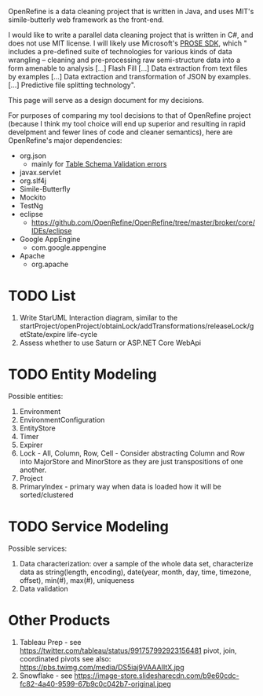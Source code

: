 OpenRefine is a data cleaning project that is written in Java, and uses MIT's simile-butterly web framework as the front-end.

I would like to write a parallel data cleaning project that is written in C#, and does not use MIT license.  I will likely use Microsoft's [PROSE SDK](https://microsoft.github.io/prose/), which " includes a pre-defined suite of technologies for various kinds of data wrangling – cleaning and pre-processing raw semi-structure data into a form amenable to analysis \[...] Flash Fill \[...] Data extraction from text files by examples \[...] Data extraction and transformation of JSON by examples. \[...] Predictive file splitting technology".

This page will serve as a design document for my decisions.

For purposes of comparing my tool decisions to that of OpenRefine project (because I think my tool choice will end up superior and resulting in rapid develpment and fewer lines of code and cleaner semantics), here are OpenRefine's major dependencies:

- org.json
  - mainly for [Table Schema Validation errors](https://github.com/OpenRefine/OpenRefine/blob/master/main/resources/schemas/TableSchemaValidator.json)
- javax.servlet
- org.slf4j
- Simile-Butterfly
- Mockito
- TestNg
- eclipse
  - https://github.com/OpenRefine/OpenRefine/tree/master/broker/core/IDEs/eclipse
- Google AppEngine
  - com.google.appengine
- Apache
  - org.apache

# TODO List

1. Write StarUML Interaction diagram, similar to the startProject/openProject/obtainLock/addTransformations/releaseLock/getState/expire life-cycle
2. Assess whether to use Saturn or ASP.NET Core WebApi 

# TODO Entity Modeling

Possible entities:
1. Environment
2. EnvironmentConfiguration
3. EntityStore
4. Timer
5. Expirer
6. Lock - All, Column, Row, Cell - Consider abstracting Column and Row into MajorStore and MinorStore as they are just transpositions of one another.
7. Project
8. PrimaryIndex - primary way when data is loaded how it will be sorted/clustered

# TODO Service Modeling

Possible services:
1. Data characterization: over a sample of the whole data set, characterize data as string(length, encoding), date(year, month, day, time, timezone, offset), min(#), max(#), uniqueness
2. Data validation

# Other Products
1. Tableau Prep - see https://twitter.com/tableau/status/991757992923156481 pivot, join, coordinated pivots
  see also: https://pbs.twimg.com/media/DS5iaj9VAAAIItX.jpg
2. Snowflake - see https://image-store.slidesharecdn.com/b9e60cdc-fc82-4a40-9599-67b9c0c042b7-original.jpeg
